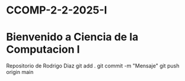 # CCOMP-2-2-2025-I
# Bienvenido a Ciencia de la Computacion I
Repositorio de Rodrigo Diaz 
git add . 
git commit -m "Mensaje" 
git push origin main
